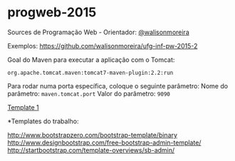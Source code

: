 # progweb-2015

Sources de Programação Web - Orientador: [@walisonmoreira](https://github.com/walisonmoreira)

Exemplos: https://github.com/walisonmoreira/ufg-inf-pw-2015-2


Goal do Maven para executar a aplicação com o Tomcat:

`org.apache.tomcat.maven:tomcat7-maven-plugin:2.2:run`


Para rodar numa porta específica, coloque o seguinte parâmetro:
Nome do parâmetro: `maven.tomcat.port`
Valor do parâmetro: `9090`



[Template 1](http://htmlcoder.me/worthy-free-bootstrap-template)


*Templates do trabalho:

http://www.bootstrapzero.com/bootstrap-template/binary
http://www.designbootstrap.com/free-bootstrap-admin-template/
http://startbootstrap.com/template-overviews/sb-admin/


